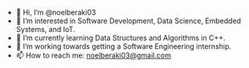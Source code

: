 - 👋 Hi, I’m @noelberaki03
- 👀 I’m interested in Software Development, Data Science, Embedded Systems, and IoT.
- 🌱 I’m currently learning Data Structures and Algorithms in C++.
- 💞️ I’m working towards getting a Software Engineering internship.
- 📫 How to reach me: noelberaki03@gmail.com

<!---
noelberaki03/noelberaki03 is a ✨ special ✨ repository because its `README.md` (this file) appears on your GitHub profile.
You can click the Preview link to take a look at your changes.
--->
